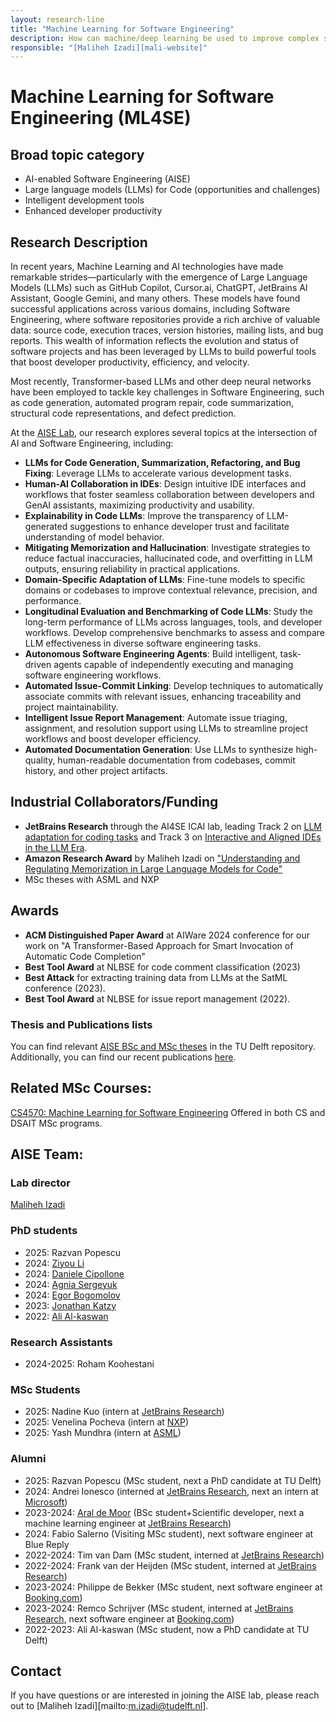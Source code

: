 ```yaml
---
layout: research-line
title: "Machine Learning for Software Engineering"
description: How can machine/deep learning be used to improve complex software development tasks and increase developer productivity?
responsible: "[Maliheh Izadi][mali-website]"
---
```


# Machine Learning for Software Engineering (ML4SE)

## Broad topic category
- AI-enabled Software Engineering (AISE)
- Large language models (LLMs) for Code (opportunities and challenges)
- Intelligent development tools
- Enhanced developer productivity


## Research Description

In recent years, Machine Learning and AI technologies have made remarkable strides—particularly with the emergence of Large Language Models (LLMs) such as GitHub Copilot, Cursor.ai, ChatGPT, JetBrains AI Assistant, Google Gemini, and many others. These models have found successful applications across various domains, including Software Engineering, where software repositories provide a rich archive of valuable data: source code, execution traces, version histories, mailing lists, and bug reports. This wealth of information reflects the evolution and status of software projects and has been leveraged by LLMs to build powerful tools that boost developer productivity, efficiency, and velocity.

Most recently, Transformer-based LLMs and other deep neural networks have been employed to tackle key challenges in Software Engineering, such as code generation, automated program repair, code summarization, structural code representations, and defect prediction.

At the [AISE Lab](https://github.com/AISE-TUDelft), our research explores several topics at the intersection of AI and Software Engineering, including:

- **LLMs for Code Generation, Summarization, Refactoring, and Bug Fixing**: Leverage LLMs to accelerate various development tasks.
- **Human-AI Collaboration in IDEs**: Design intuitive IDE interfaces and workflows that foster seamless collaboration between developers and GenAI assistants, maximizing productivity and usability.
- **Explainability in Code LLMs**: Improve the transparency of LLM-generated suggestions to enhance developer trust and facilitate understanding of model behavior.
- **Mitigating Memorization and Hallucination**: Investigate strategies to reduce factual inaccuracies, hallucinated code, and overfitting in LLM outputs, ensuring reliability in practical applications.
- **Domain-Specific Adaptation of LLMs**: Fine-tune models to specific domains or codebases to improve contextual relevance, precision, and performance.
- **Longitudinal Evaluation and Benchmarking of Code LLMs**: Study the long-term performance of LLMs across languages, tools, and developer workflows. Develop comprehensive benchmarks to assess and compare LLM effectiveness in diverse software engineering tasks.
- **Autonomous Software Engineering Agents**: Build intelligent, task-driven agents capable of independently executing and managing software engineering workflows.
- **Automated Issue-Commit Linking**: Develop techniques to automatically associate commits with relevant issues, enhancing traceability and project maintainability.
- **Intelligent Issue Report Management**: Automate issue triaging, assignment, and resolution support using LLMs to streamline project workflows and boost developer efficiency.
- **Automated Documentation Generation**: Use LLMs to synthesize high-quality, human-readable documentation from codebases, commit history, and other project artifacts.


## Industrial Collaborators/Funding
- **JetBrains Research** through the AI4SE ICAI lab, leading Track 2 on [LLM adaptation for coding tasks][ai4se-track2] and Track 3 on [Interactive and Aligned IDEs in the LLM Era][ai4se-track3].
- **Amazon Research Award** by Maliheh Izadi on ["Understanding and Regulating Memorization in Large Language Models for Code"][amazon-award]
- MSc theses with ASML and NXP

## Awards
- **ACM Distinguished Paper Award** at AIWare 2024 conference for our work on "A Transformer-Based Approach for Smart Invocation of Automatic Code Completion"
- **Best Tool Award** at NLBSE for code comment classification (2023)
- **Best Attack** for extracting training data from LLMs at the SatML conference (2023).
- **Best Tool Award** at NLBSE for issue report management (2022).


### Thesis and Publications lists
You can find relevant [AISE BSc and MSc theses][mali-theses] in the TU Delft repository.
Additionally, you can find our recent publications [here][mali-scholar].

## Related MSc Courses:
[CS4570: Machine Learning for Software Engineering][ml4se-course]
Offered in both CS and DSAIT MSc programs.



## AISE Team:
### Lab director
[Maliheh Izadi][mali-website]

### PhD students
- 2025: Razvan Popescu
- 2024: [Ziyou Li][ziyou]
- 2024: [Daniele Cipollone][danielec]
- 2024: [Agnia Sergeyuk][agnias]
- 2024: [Egor Bogomolov][egorb]
- 2023: [Jonathan Katzy][jonathank]
- 2022: [Ali Al-kaswan][alia]

### Research Assistants
- 2024-2025: Roham Koohestani

### MSc Students
- 2025: Nadine Kuo (intern at [JetBrains Research][jetbrains])
- 2025: Venelina Pocheva (intern at [NXP][nxp])
- 2025: Yash Mundhra (intern at [ASML][asml])

### Alumni
- 2025: Razvan Popescu (MSc student, next a PhD candidate at TU Delft)
- 2024: Andrei Ionesco (interned at [JetBrains Research][jetbrains], next an intern at [Microsoft][microsoft])
- 2023-2024: [Aral de Moor][arald] (BSc student+Scientific developer, next a machine learning engineer at [JetBrains Research][jetbrains])
- 2024: Fabio Salerno (Visiting MSc student), next software engineer at Blue Reply
- 2022-2024: Tim van Dam (MSc student, interned at [JetBrains Research][jetbrains])
- 2022-2024: Frank van der Heijden (MSc student, interned at [JetBrains Research][jetbrains])
- 2023-2024: Philippe de Bekker (MSc student, next software engineer at [Booking.com][booking])
- 2023-2024: Remco Schrijver (MSc student, interned at [JetBrains Research][jetbrains], next software engineer at [Booking.com][booking])
- 2022-2023: Ali Al-kaswan (MSc student, now a PhD candidate at TU Delft)

## Contact
If you have questions or are interested in joining the AISE lab, please reach out to [Maliheh Izadi][mailto:m.izadi@tudelft.nl].

[mali-website]: https://malihehizadi.github.io/PersonalWebsite/
[alia]: https://aalkaswan.github.io/
[jonathank]: https://jkatzy.nl/
[egorb]: https://scholar.google.com/citations?user=rxacRcwAAAAJ&hl=en
[agnias]: https://scholar.google.com/citations?user=EHnCIIwAAAAJ&hl=en
[arald]: https://aral.cc/
[danielec]: https://www.linkedin.com/in/dancip00/
[ziyou]: https://li-ziyou.github.io/
[nxp]: https://www.nxp.com/
[asml]: https://www.asml.nl/
[jetbrains]: https://www.jetbrains.com/research/
[microsoft]: https://www.microsoft.com/
[booking]: https://www.booking.com/
[mali-theses]: https://repository.tudelft.nl/search?object_type=master_thesis%2Bbachelor_thesis%2Bstudent_report&search_by=content&keyword=&collection=&file_extension=&search_term=maliheh+izadi
[mali-scholar]: https://scholar.google.com/citations?user=F2D5RawAAAAJ&hl=en
[ai4se-website]: https://se.ewi.tudelft.nl/ai4se/
[ai4se-track2]: https://se.ewi.tudelft.nl/ai4se/tracks/02_llm_adaptation.html
[ai4se-track3]: https://se.ewi.tudelft.nl/ai4se/tracks/03_interactive_aligned_ide.html
[amazon-award]: https://www.amazon.science/research-awards/recipients/maliheh-izadi
[ml4se-course]: https://studiegids.tudelft.nl/a101_displayCourse.do?course_id=51117
